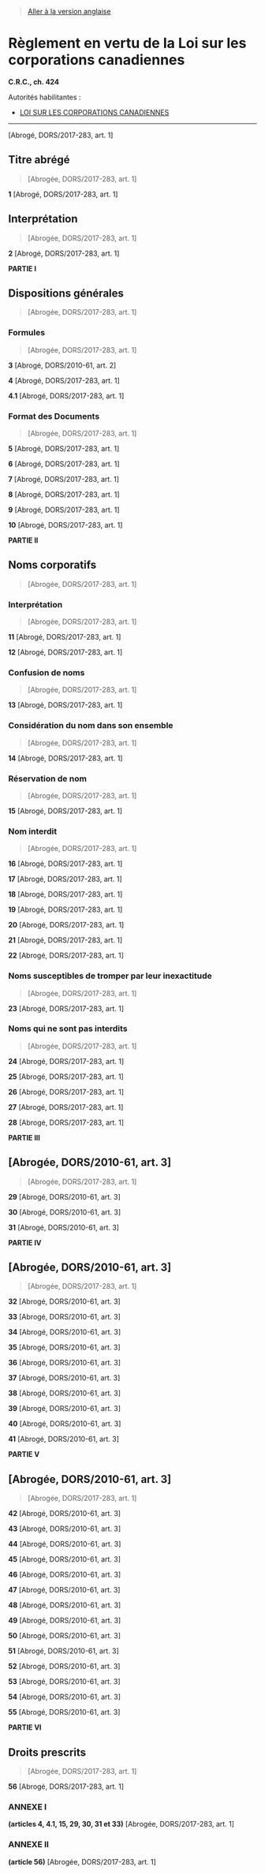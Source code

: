 > [Aller à la version anglaise](/en/Regulations/Consolidated%20Regulations%20of%20Canada/401-500/C.R.C.,%20c.%20424.md)

# Règlement en vertu de la Loi sur les corporations canadiennes

**C.R.C., ch. 424**

Autorités habilitantes : 
- [LOI SUR LES CORPORATIONS CANADIENNES](/fr/Lois/Lois%20du%20Canada/1970/ch.%20C-32.md)

----------


[Abrogé, DORS/2017-283, art. 1]



## Titre abrégé
> [Abrogée, DORS/2017-283, art. 1]



**1** [Abrogé, DORS/2017-283, art. 1]




## Interprétation
> [Abrogée, DORS/2017-283, art. 1]



**2** [Abrogé, DORS/2017-283, art. 1]




**PARTIE I** 
## Dispositions générales
> [Abrogée, DORS/2017-283, art. 1]




### Formules
> [Abrogée, DORS/2017-283, art. 1]



**3** [Abrogé, DORS/2010-61, art. 2]



**4** [Abrogé, DORS/2017-283, art. 1]



**4.1** [Abrogé, DORS/2017-283, art. 1]




### Format des Documents
> [Abrogée, DORS/2017-283, art. 1]



**5** [Abrogé, DORS/2017-283, art. 1]



**6** [Abrogé, DORS/2017-283, art. 1]



**7** [Abrogé, DORS/2017-283, art. 1]



**8** [Abrogé, DORS/2017-283, art. 1]



**9** [Abrogé, DORS/2017-283, art. 1]



**10** [Abrogé, DORS/2017-283, art. 1]




**PARTIE II** 
## Noms corporatifs
> [Abrogée, DORS/2017-283, art. 1]




### Interprétation
> [Abrogée, DORS/2017-283, art. 1]



**11** [Abrogé, DORS/2017-283, art. 1]



**12** [Abrogé, DORS/2017-283, art. 1]




### Confusion de noms
> [Abrogée, DORS/2017-283, art. 1]



**13** [Abrogé, DORS/2017-283, art. 1]




### Considération du nom dans son ensemble
> [Abrogée, DORS/2017-283, art. 1]



**14** [Abrogé, DORS/2017-283, art. 1]




### Réservation de nom
> [Abrogée, DORS/2017-283, art. 1]



**15** [Abrogé, DORS/2017-283, art. 1]




### Nom interdit
> [Abrogée, DORS/2017-283, art. 1]



**16** [Abrogé, DORS/2017-283, art. 1]



**17** [Abrogé, DORS/2017-283, art. 1]



**18** [Abrogé, DORS/2017-283, art. 1]



**19** [Abrogé, DORS/2017-283, art. 1]



**20** [Abrogé, DORS/2017-283, art. 1]



**21** [Abrogé, DORS/2017-283, art. 1]



**22** [Abrogé, DORS/2017-283, art. 1]




### Noms susceptibles de tromper par leur inexactitude
> [Abrogée, DORS/2017-283, art. 1]



**23** [Abrogé, DORS/2017-283, art. 1]




### Noms qui ne sont pas interdits
> [Abrogée, DORS/2017-283, art. 1]



**24** [Abrogé, DORS/2017-283, art. 1]



**25** [Abrogé, DORS/2017-283, art. 1]



**26** [Abrogé, DORS/2017-283, art. 1]



**27** [Abrogé, DORS/2017-283, art. 1]



**28** [Abrogé, DORS/2017-283, art. 1]




**PARTIE III** 
## [Abrogée, DORS/2010-61, art. 3]
> [Abrogée, DORS/2017-283, art. 1]



**29** [Abrogé, DORS/2010-61, art. 3]



**30** [Abrogé, DORS/2010-61, art. 3]



**31** [Abrogé, DORS/2010-61, art. 3]




**PARTIE IV** 
## [Abrogée, DORS/2010-61, art. 3]
> [Abrogée, DORS/2017-283, art. 1]



**32** [Abrogé, DORS/2010-61, art. 3]



**33** [Abrogé, DORS/2010-61, art. 3]



**34** [Abrogé, DORS/2010-61, art. 3]



**35** [Abrogé, DORS/2010-61, art. 3]



**36** [Abrogé, DORS/2010-61, art. 3]



**37** [Abrogé, DORS/2010-61, art. 3]



**38** [Abrogé, DORS/2010-61, art. 3]



**39** [Abrogé, DORS/2010-61, art. 3]



**40** [Abrogé, DORS/2010-61, art. 3]



**41** [Abrogé, DORS/2010-61, art. 3]




**PARTIE V** 
## [Abrogée, DORS/2010-61, art. 3]
> [Abrogée, DORS/2017-283, art. 1]



**42** [Abrogé, DORS/2010-61, art. 3]



**43** [Abrogé, DORS/2010-61, art. 3]



**44** [Abrogé, DORS/2010-61, art. 3]



**45** [Abrogé, DORS/2010-61, art. 3]



**46** [Abrogé, DORS/2010-61, art. 3]



**47** [Abrogé, DORS/2010-61, art. 3]



**48** [Abrogé, DORS/2010-61, art. 3]



**49** [Abrogé, DORS/2010-61, art. 3]



**50** [Abrogé, DORS/2010-61, art. 3]



**51** [Abrogé, DORS/2010-61, art. 3]



**52** [Abrogé, DORS/2010-61, art. 3]



**53** [Abrogé, DORS/2010-61, art. 3]



**54** [Abrogé, DORS/2010-61, art. 3]



**55** [Abrogé, DORS/2010-61, art. 3]




**PARTIE VI** 
## Droits prescrits
> [Abrogée, DORS/2017-283, art. 1]



**56** [Abrogé, DORS/2017-283, art. 1]




### **ANNEXE I** 
**(articles 4, 4.1, 15, 29, 30, 31 et 33)**
[Abrogée, DORS/2017-283, art. 1]




### **ANNEXE II** 
**(article 56)**
[Abrogée, DORS/2017-283, art. 1]


